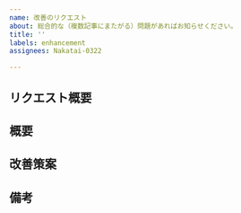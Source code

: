 ```yaml
---
name: 改善のリクエスト
about: 総合的な（複数記事にまたがる）問題があればお知らせください。
title: ''
labels: enhancement
assignees: Nakatai-0322

---
```


## リクエスト概要
<!--例:広告を追加してほしい-->

## 概要

## 改善策案
<!--例:AdSenseを使う-->

## 備考
